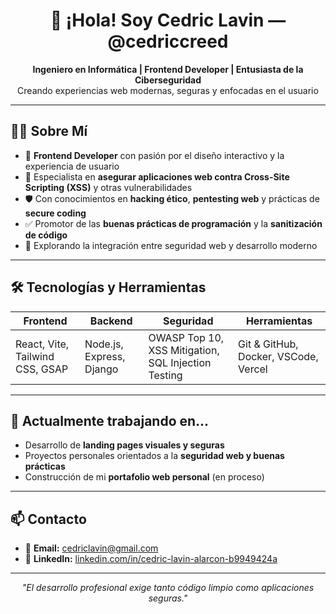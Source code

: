 <h1 align="center">👋 ¡Hola! Soy Cedric Lavin — @cedriccreed</h1>

<p align="center">
  <strong>Ingeniero en Informática | Frontend Developer | Entusiasta de la Ciberseguridad</strong><br>
  Creando experiencias web modernas, seguras y enfocadas en el usuario
</p>

---

## 🧑‍💻 Sobre Mí

- 🎨 **Frontend Developer** con pasión por el diseño interactivo y la experiencia de usuario
- 🔐 Especialista en **asegurar aplicaciones web contra Cross-Site Scripting (XSS)** y otras vulnerabilidades
- 🛡️ Con conocimientos en **hacking ético**, **pentesting web** y prácticas de **secure coding**  
- ✅ Promotor de las **buenas prácticas de programación** y la **sanitización de código**
- 🚀 Explorando la integración entre seguridad web y desarrollo moderno

---

## 🛠️ Tecnologías y Herramientas

| Frontend | Backend | Seguridad | Herramientas |
|---|---|---|---|
| React, Vite, Tailwind CSS, GSAP | Node.js, Express, Django | OWASP Top 10, XSS Mitigation, SQL Injection Testing | Git & GitHub, Docker, VSCode, Vercel |

---

## 🌟 Actualmente trabajando en...

- Desarrollo de **landing pages visuales y seguras**  
- Proyectos personales orientados a la **seguridad web y buenas prácticas**  
- Construcción de mi **portafolio web personal** (en proceso)  

---

## 📫 Contacto

- 📧 **Email:** [cedriclavin@gmail.com](mailto:cedriclavin@gmail.com)  
- 💼 **LinkedIn:** [linkedin.com/in/cedric-lavin-alarcon-b9949424a](https://www.linkedin.com/in/cedric-lavin-alarcon-b9949424a/)  

---

<p align="center">
  <i>"El desarrollo profesional exige tanto código limpio como aplicaciones seguras."</i>
</p>
